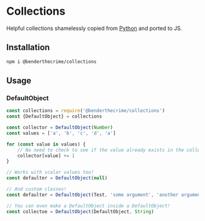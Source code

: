# Collections

Helpful collections shamelessly copied from [Python](https://docs.python.org/2/library/collections.html#module-collections) and ported to JS.

## Installation

```sh
npm i @benderthecrime/collections
```

## Usage

### DefaultObject

```javascript
const collections = require('@benderthecrime/collections')
const {DefaultObject} = collections

const collector = DefaultObject(Number)
const values = ['a', 'b', 'c', 'd', 'a']

for (const value in values) {
    // No need to check to see if the value already exists in the collection.
    collector[value] += 1
}

// Works with scalar values too!
const defaulter = DefaultObject(null)

// And custom classes!
const defaulter = DefaultObject(Test, 'some argument', 'another argument')

// You can even make a DefaultObject inside a DefaultObject!
const collectoe = DefaultObject(DefaultObject, String)
```
